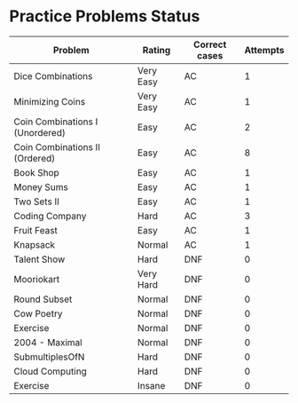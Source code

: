 # Practice Problems Status
Problem|Rating|Correct cases|Attempts
-|-|-|-
Dice Combinations|Very Easy|AC|1
Minimizing Coins|Very Easy|AC|1
Coin Combinations I (Unordered)|Easy|AC|2
Coin Combinations II (Ordered)|Easy|AC|8
Book Shop|Easy|AC|1
Money Sums|Easy|AC|1
Two Sets II|Easy|AC|1
Coding Company|Hard|AC|3
Fruit Feast|Easy|AC|1
Knapsack|Normal|AC|1
Talent Show|Hard|DNF|0
Mooriokart|Very Hard|DNF|0
Round Subset|Normal|DNF|0
Cow Poetry|Normal|DNF|0
Exercise|Normal|DNF|0
2004 - Maximal|Normal|DNF|0
SubmultiplesOfN|Hard|DNF|0
Cloud Computing|Hard|DNF|0
Exercise|Insane|DNF|0